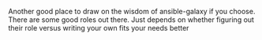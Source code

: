 Another good place to draw on the wisdom of ansible-galaxy if you choose. There are some good roles out there. Just depends on whether figuring out their role versus writing your own fits your needs better
